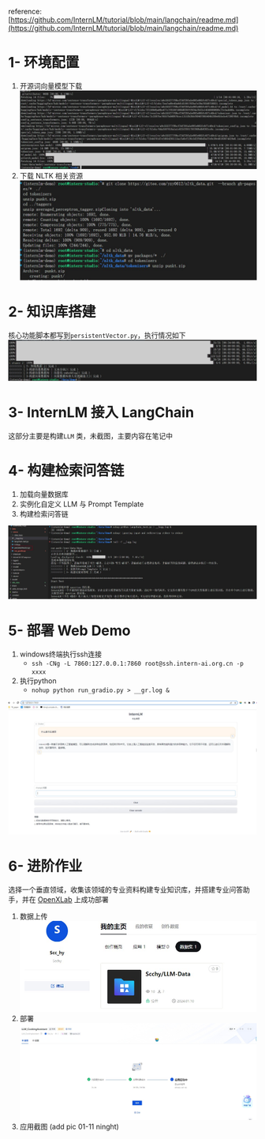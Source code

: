 reference: [https://github.com/InternLM/tutorial/blob/main/langchain/readme.md](https://github.com/InternLM/tutorial/blob/main/langchain/readme.md)


# 1- 环境配置

1. 开源词向量模型下载
![download](./pic/lc_download.jpg)
2. 下载 NLTK 相关资源
![NLTK](./pic/lc_nlk.jpg)

# 2- 知识库搭建

核心功能脚本都写到`persistentVector.py`，执行情况如下
![pv](./pic/lc_PV.jpg)


# 3- InternLM 接入 LangChain
这部分主要是构建`LLM` 类，未截图，主要内容在笔记中

# 4- 构建检索问答链

1. 加载向量数据库
2. 实例化自定义 LLM 与 Prompt Template
3. 构建检索问答链

![lc_test](./pic/lc_test.jpg)


# 5- 部署 Web Demo

1. windows终端执行ssh连接
    - `ssh -CNg -L 7860:127.0.0.1:7860 root@ssh.intern-ai.org.cn -p xxxx`
2. 执行python
    - `nohup python run_gradio.py > __gr.log &`

![demo](./pic/lc_demo.jpg)


# 6- 进阶作业

选择一个垂直领域，收集该领域的专业资料构建专业知识库，并搭建专业问答助手，并在 [OpenXLab](https://openxlab.org.cn/apps) 上成功部署


1. 数据上传
![data](./pic/openxlab_data.jpg)
2. 部署
![deploy](./pic/openxlab_deploy.jpg)
3. 应用截图 (add pic 01-11 ninght)


